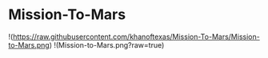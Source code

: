 # Mission-To-Mars

!(https://raw.githubusercontent.com/khanoftexas/Mission-To-Mars/Mission-to-Mars.png)
!(Mission-to-Mars.png?raw=true)
